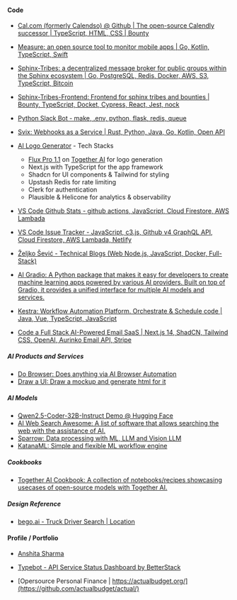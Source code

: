 #### Code
- [Cal.com (formerly Calendso) @ Github | The open-source Calendly successor | TypeScript, HTML, CSS | Bounty](https://github.com/calcom/cal.com)
- [Measure: an open source tool to monitor mobile apps | Go, Kotlin, TypeScript, Swift](https://github.com/measure-sh/measure)
- [Sphinx-Tribes: a decentralized message broker for public groups within the Sphinx ecosystem | Go, PostgreSQL, Redis, Docker, AWS, S3, TypeScript, Bitcoin](https://github.com/stakwork/sphinx-tribes)
- [Sphinx-Tribes-Frontend: Frontend for sphinx tribes and bounties | Bounty, TypeScript, Docket, Cypress, React, Jest, nock ](https://github.com/stakwork/sphinx-tribes-frontend)
- [Python Slack Bot - make, .env, python, flask, redis, queue](https://github.com/parithiban/git-slack-bot)
- [Svix: Webhooks as a Service | Rust, Python, Java, Go, Kotlin, Open API](https://github.com/svix/svix-webhooks/?tab=readme-ov-file)
- [AI Logo Generator](https://github.com/Nutlope/logocreator) - Tech Stacks
  - [Flux Pro 1.1](https://dub.sh/flux-playground) on [Together AI](https://dub.sh/together-ai) for logo generation
  - Next.js with TypeScript for the app framework
  - Shadcn for UI components & Tailwind for styling
  - Upstash Redis for rate limiting
  - Clerk for authentication
  - Plausible & Helicone for analytics & observability

- [VS Code Github Stats - github actions, JavaScript, Cloud Firestore, AWS Lambada](https://github.com/lannonbr/vscode-github-stats)  
- [VS Code Issue Tracker - JavaScript, c3.js, Github v4 GraphQL API, Cloud Firestore, AWS Lambada, Netlify](https://github.com/lannonbr/vscode-issue-tracker)  
- [Željko Šević - Technical Blogs (Web Node.js, JavaScript, Docker, Full-Stack)](https://sevic.dev/)
- [AI Gradio: A Python package that makes it easy for developers to create machine learning apps powered by various AI providers. Built on top of Gradio, it provides a unified interface for multiple AI models and services.](https://github.com/ak391/ai-gradio)
- [Kestra: Workflow Automation Platform. Orchestrate & Schedule code | Java, Vue, TypeScript, JavaScript](https://github.com/kestra-io/kestra)
- [Code a Full Stack AI-Powered Email SaaS | Next.js 14, ShadCN, Tailwind CSS, OpenAI, Aurinko Email API, Stripe](https://www.freecodecamp.org/news/code-a-full-stack-ai-powered-email-saas/)

##### AI Products and Services
- [Do Browser: Does anything via AI Browser Automation](https://www.dobrowser.io/)
- [Draw a UI: Draw a mockup and generate html for it](https://github.com/SawyerHood/draw-a-ui)

##### AI Models
- [Qwen2.5-Coder-32B-Instruct Demo @ Hugging Face](https://huggingface.co/spaces/Qwen/Qwen2.5-Coder-demo)
- [AI Web Search Awesome: A list of software that allows searching the web with the assistance of AI.](https://github.com/felladrin/awesome-ai-web-search)
- [Sparrow: Data processing with ML, LLM and Vision LLM](https://github.com/katanaml/sparrow)
- [KatanaML: Simple and flexible ML workflow engine](https://katanaml.io/)

##### Cookbooks
- [Together AI Cookbook: A collection of notebooks/recipes showcasing usecases of open-source models with Together AI.](https://github.com/togethercomputer/together-cookbook)

##### Design Reference
- [bego.ai - Truck Driver Search | Location ](https://bego.ai/en/truck-loads-near-me)

#### Profile / Portfolio
-  [Anshita Sharma](https://visitmy-portfolio.netlify.app/)
-  [Typebot - API Service Status Dashboard by BetterStack](https://status.typebot.io/)

- [Opersource Personal Finance | https://actualbudget.org/](https://github.com/actualbudget/actual/)
